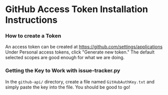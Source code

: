 # GitHub Access Token Installation Instructions

### How to create a Token

An access token can be created at https://github.com/settings/applications
Under Personal access tokens, click "Generate new token."  The default selected scopes are good enough for what we are doing.


### Getting the Key to Work with issue-tracker.py

In the  ```github-api/``` directory, create a file named ```GitHubAuthKey.txt``` and simply paste the key into the file.  You should be good to go!
